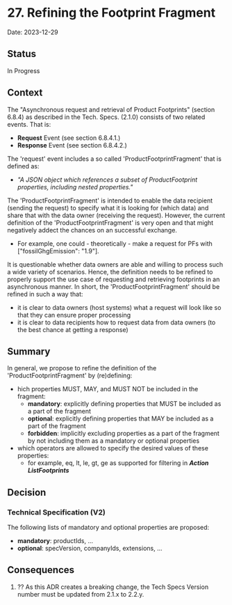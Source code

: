 # 27. Refining the Footprint Fragment

Date: 2023-12-29

## Status

In Progress

## Context

The "Asynchronous request and retrieval of Product Footprints" (section 6.8.4) as described in the Tech. Specs. (2.1.0) consists of two related events. That is:
* **Request** Event (see section 6.8.4.1.)
* **Response** Event (see section 6.8.4.2.)

The 'request' event includes a so called 'ProductFootprintFragment' that is defined as:
* *"A JSON object which references a subset of ProductFootprint properties, including nested properties."*

The 'ProductFootprintFragment' is intended to enable the data recipient (sending the request) to specify what it is looking for (which data) and share that with the data owner (receiving the request). However, the current definition of the 'ProductFootprintFragment' is very open and that might negatively addect the chances on an successful exchange.
* For example, one could - theoretically - make a request for PFs with ["fossilGhgEmission": "1.9"].

It is questionable whether data owners are able and willing to process such a wide variety of scenarios. Hence, the definition needs to be refined to properly support the use case of requesting and retrieving footprints in an asynchronous manner. In short, the 'ProductFootprintFragment' should be refined in such a way that:
* it is clear to data owners (host systems) what a request will look like so that they can ensure proper processing
* it is clear to data recipients how to request data from data owners (to the best chance at getting a response)


## Summary

In general, we propose to refine the definition of the 'ProductFootprintFragment' by (re)defining:
* hich properties MUST, MAY, and MUST NOT be included in the fragment:
  * **mandatory**: explicitly defining properties that MUST be included as a part of the fragment
  * **optional**: explicitly defining properties that MAY be included as a part of the fragment
  * **forbidden**: implicitly excluding properties as a part of the fragment by not including them as a mandatory or optional properties
* which operators are allowed to specify the desired values of these properties:
  * for example, eq, lt, le, gt, ge as supported for filtering in ***Action ListFootprints***

## Decision

### Technical Specification (V2)
The following lists of mandatory and optional properties are proposed:
* **mandatory**: productIds, ...
* **optional**: specVersion, companyIds, extensions, ...


## Consequences

1. ?? As this ADR creates a breaking change, the Tech Specs Version number must be updated from 2.1.x to 2.2.y. 
